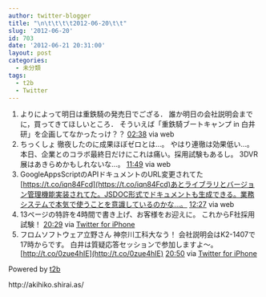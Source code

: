 ```yaml
---
author: twitter-blogger
title: "\n\t\t\t\t2012-06-20\t\t"
slug: '2012-06-20'
id: 703
date: '2012-06-21 20:31:00'
layout: post
categories:
  - 未分類
tags:
  - t2b
  - Twitter
---
```


<div xmlns:georss="http://www.georss.org/georss">

1.  <span><span>よりによって明日は重鉄騎の発売日でござる． 誰か明日の会社説明会までに，買ってきてほしいところ． そういえば「重鉄騎ブートキャンプ in 白井研」を企画してなかったっけ？？</span> <span>[<span>02:38</span>](http://twitter.com/o_ob/status/215438445605163010) <span>via web</span></span></span>
2.  <span><span>ちっくしょ 徹夜したのに成果ほぼゼロとは…。 やはり連徹は効果低い…。 本日、企業とのコラボ最終日だけにこれは痛い。採用試験もあるし。 3DVR展はあきらめかもしれないな…。</span> <span>[<span>11:49</span>](http://twitter.com/o_ob/status/215577146528235520) <span>via web</span></span></span>
3.  <span><span>GoogleAppsScriptのAPIドキュメントのURL変更されてた [https://t.co/iqn84Fcd](https://t.co/iqn84Fcd)あとライブラリとバージョン管理機能実装されてた。JSDOC形式でドキュメントも生成できる。業務システムで本気で使うことを意識しているのかな…。</span> <span>[<span>12:27</span>](http://twitter.com/o_ob/status/215586813664968708) <span>via web</span></span></span>
4.  <span><span>13ページの特許を4時間で書き上げ、お客様をお迎えに。 これからF社採用試験！</span> <span>[<span>20:29</span>](http://twitter.com/o_ob/status/215708114505306112) <span>via [Twitter for iPhone](http://twitter.com/download/iphone)</span></span></span>
5.  <span><span>フロムソフトウェア立野さん 神奈川工科大なう！ 会社説明会はK2-1407で17時からです。 白井は質疑応答セッションで参加しますよ～。 [http://t.co/0zue4hIE](http://t.co/0zue4hIE)</span> <span>[<span>20:50</span>](http://twitter.com/o_ob/status/215713249931431936) <span>via [Twitter for iPhone](http://twitter.com/download/iphone)</span></span></span>

</div>

Powered by [t2b](http://t2b.utilz.jp/)

<div>http://akihiko.shirai.as/</div>